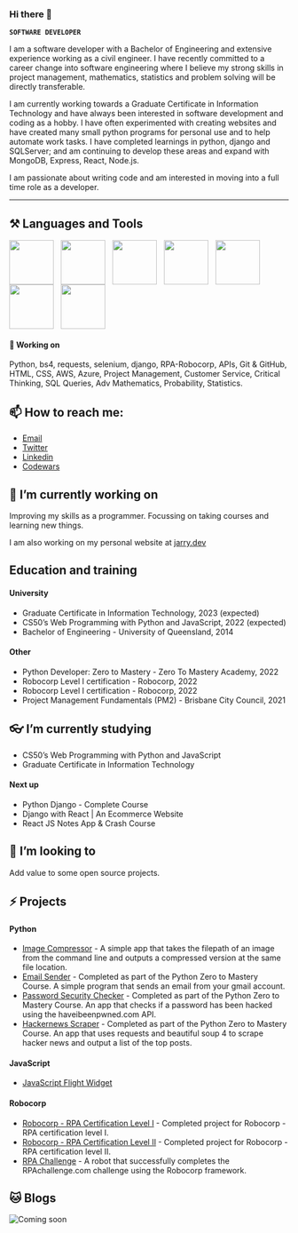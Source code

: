 ### Hi there 👋

**`SOFTWARE DEVELOPER`**

I am a software developer with a Bachelor of Engineering and extensive experience working as a civil engineer. I have recently committed to a career change into software engineering where I believe my strong skills in project management, mathematics, statistics and problem solving will be directly transferable. 

I am currently working towards a Graduate Certificate in Information Technology and have always been interested in software development and coding as a hobby. I have often experimented with creating websites and have created many small python programs for personal use and to help automate work tasks. I have completed learnings in python, django and SQLServer; and am continuing to develop these areas and expand with MongoDB, Express, React, Node.js.

I am passionate about writing code and am interested in moving into a full time role as a developer.  

---

## ⚒️ Languages and Tools

<img align="left" width="80px" style="padding-right:10px;" src="https://cdn.jsdelivr.net/gh/devicons/devicon/icons/python/python-original.svg" />
<img align="left" width="80px" style="padding-right:10px;" src="https://cdn.jsdelivr.net/gh/devicons/devicon/icons/django/django-plain.svg" />
<img align="left" width="80px" style="padding-right:10px;" src="https://cdn.jsdelivr.net/gh/devicons/devicon/icons/javascript/javascript-plain.svg" />
<img align="left" width="80px" style="padding-right:10px;" src="https://cdn.jsdelivr.net/gh/devicons/devicon/icons/html5/html5-plain.svg" />
<img align="left" width="80px" style="padding-right:10px;" src="https://cdn.jsdelivr.net/gh/devicons/devicon/icons/css3/css3-plain.svg" />
<img align="left" width="80px" style="padding-right:10px;" src="https://cdn.jsdelivr.net/gh/devicons/devicon/icons/github/github-original.svg" />
<img width="80px" style="padding-right:10px;" src="https://cdn.jsdelivr.net/gh/devicons/devicon/icons/microsoftsqlserver/microsoftsqlserver-plain-wordmark.svg" />

#### 🦖 Working on
Python, bs4, requests, selenium, django, RPA-Robocorp, APIs, Git & GitHub, HTML, CSS, AWS, Azure, Project Management, Customer Service, Critical Thinking, SQL Queries, Adv Mathematics, Probability, Statistics.


## 📫 How to reach me:
- [Email](mailto:jared.cavalli@gmail.com)
- [Twitter](https://twitter.com/Jared_Cavalli)
- [Linkedin](https://www.quora.com/profile/Jared-Cavalli)
- [Codewars](https://www.codewars.com/users/jarry90)


## 🔭 I’m currently working on
Improving my skills as a programmer. Focussing on taking courses and learning new things.

I am also working on my personal website at [jarry.dev](jarry.dev)

## Education and training
#### University ####
- Graduate Certificate in Information Technology, 2023 (expected)
- CS50’s Web Programming with Python and JavaScript, 2022 (expected)
- Bachelor of Engineering - University of Queensland, 2014

#### Other ####
- Python Developer: Zero to Mastery - Zero To Mastery Academy, 2022
- Robocorp Level I certification - Robocorp, 2022
- Robocorp Level I certification - Robocorp, 2022
- Project Management Fundamentals (PM2) - Brisbane City Council, 2021

## 👓 I’m currently studying
- CS50’s Web Programming with Python and JavaScript
- Graduate Certificate in Information Technology

#### Next up ####
- Python Django - Complete Course
- Django with React | An Ecommerce Website
- React JS Notes App & Crash Course

## 👯 I’m looking to
Add value to some open source projects. 

## ⚡ Projects
#### Python ####
- [Image Compressor](https://github.com/jarry90/Image-Compressor) - A simple app that takes the filepath of an image from the command line and outputs a compressed version at the same file location. 
- [Email Sender](https://github.com/jarry90/Projects-Python-Developer-Zero-to-Mastery) - Completed as part of the Python Zero to Mastery Course. A simple program that sends an email from your gmail account. 
- [Password Security Checker](https://github.com/jarry90/Projects-Python-Developer-Zero-to-Mastery) - Completed as part of the Python Zero to Mastery Course. An app that checks if a password has been hacked using the haveibeenpwned.com API. 
- [Hackernews Scraper](https://github.com/jarry90/Projects-Python-Developer-Zero-to-Mastery) - Completed as part of the Python Zero to Mastery Course. An app that uses requests and beautiful soup 4 to scrape hacker news and output a list of the top posts.

#### JavaScript ####
- [JavaScript Flight Widget](https://github.com/jarry90/JavaScript-Flight-Widget)

#### Robocorp ####
- [Robocorp - RPA Certification Level I](https://github.com/jarry90/RoboCorp-RPA-certification-level-I-Beginners-course) - Completed project for Robocorp - RPA certification level I.
- [Robocorp - RPA Certification Level II](https://github.com/jarry90/RoboCorp-RPA-certification-level-II-Build-a-robot) - Completed project for Robocorp - RPA certification level II.
- [RPA Challenge](https://github.com/jarry90/RPA-Challenge-Robocorp) - A robot that successfully completes the RPAchallenge.com challenge using the Robocorp framework. 

## 🐱 Blogs

![Coming soon](https://media1.giphy.com/media/1ken0zzzL79NPy3QZj/giphy-downsized-large.gif)
